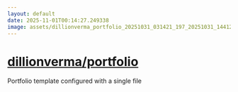 ```yaml
---
layout: default
date: 2025-11-01T00:14:27.249338
image: assets/dillionverma_portfolio_20251031_031421_197_20251031_144129_281c58--20251031T154151013--cropped.png
---
```


# [dillionverma/portfolio](https://github.com/dillionverma/portfolio/)

Portfolio template configured with a single file
